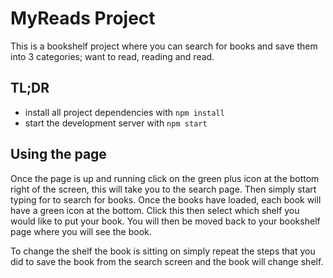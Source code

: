 # MyReads Project

This is a bookshelf project where you can search for books and save them into 3 categories; want to read, reading and read.

## TL;DR

- install all project dependencies with `npm install`
- start the development server with `npm start`

## Using the page

Once the page is up and running click on the green plus icon at the bottom right of the screen, this will take you to the search page. Then simply start typing for to search for books. Once the books have loaded, each book will have a green icon at the bottom. Click this then select which shelf you would like to put your book. You will then be moved back to your bookshelf page where you will see the book.

To change the shelf the book is sitting on simply repeat the steps that you did to save the book from the search screen and the book will change shelf.
